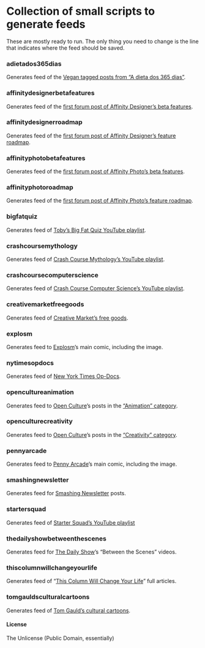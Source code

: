 # Collection of small scripts to generate feeds

These are mostly ready to run. The only thing you need to change is the line that indicates where the feed should be saved.

### adietados365dias
Generates feed of the [Vegan tagged posts from “A dieta dos 365 dias”](http://adietados365dias.blogs.sapo.pt/tag/vegetariano).

### affinitydesignerbetafeatures
Generates feed of the [first forum post of Affinity Designer’s beta features](https://forum.affinity.serif.com/index.php?/topic/51629-affinity-designer-customer-beta).

### affinitydesignerroadmap
Generates feed of the [first forum post of Affinity Designer’s feature roadmap](https://affinity.serif.com/forum/index.php?/topic/842-affinity-designer-feature-roadmap/).

### affinityphotobetafeatures
Generates feed of the [first forum post of Affinity Photo’s beta features](https://forum.affinity.serif.com/index.php?/topic/52171-affinity-photo-customer-beta).

### affinityphotoroadmap
Generates feed of the [first forum post of Affinity Photo’s feature roadmap](https://affinity.serif.com/forum/index.php?/topic/10075-affinity-photo-feature-roadmap/).

### bigfatquiz
Generates feed of [Toby’s Big Fat Quiz YouTube playlist](https://www.youtube.com/playlist?list=PLxFjqypxm9lpx1ZBaKfXhON301mXS1WGE).

### crashcoursemythology
Generates feed of [Crash Course Mythology’s YouTube playlist](https://www.youtube.com/playlist?list=PL8dPuuaLjXtNCG9Vq7vdvJytS-F-xGi7_).

### crashcoursecomputerscience
Generates feed of [Crash Course Computer Science’s YouTube playlist](https://www.youtube.com/playlist?list=PL8dPuuaLjXtNlUrzyH5r6jN9ulIgZBpdo).

### creativemarketfreegoods
Generates feed of [Creative Market’s free goods](https://creativemarket.com/free-goods).

### explosm
Generates feed to [Explosm](http://explosm.net/)’s main comic, including the image.

### nytimesopdocs
Generates feed of [New York Times Op-Docs](https://www.nytimes.com/video/op-docs).

### opencultureanimation
Generates feed to [Open Culture](http://www.openculture.com/)’s posts in the [“Animation” category](http://www.openculture.com/category/animation-2).

### openculturecreativity
Generates feed to [Open Culture](http://www.openculture.com/)’s posts in the [“Creativity” category](http://www.openculture.com/category/creativity-2).

### pennyarcade
Generates feed to [Penny Arcade](http://penny-arcade.com/)’s main comic, including the image.

### smashingnewsletter
Generates feed for [Smashing Newsletter](http://www.smashingmagazine.com/the-smashing-newsletter/) posts.

### startersquad
Generates feed of [Starter Squad’s YouTube playlist](https://www.youtube.com/playlist?list=PLYVXcniud_HQ1KmYoc1v5O65Lb5-6bE7p)

### thedailyshowbetweenthescenes
Generates feed for [The Daily Show](https://www.youtube.com/channel/UCwWhs_6x42TyRM4Wstoq8HA/)’s “Between the Scenes” videos.

### thiscolumnwillchangeyourlife
Generates feed of “[This Column Will Change Your Life](http://www.theguardian.com/lifeandstyle/series/thiscolumnwillchangeyourlife)” full articles.

### tomgauldsculturalcartoons
Generates feed of [Tom Gauld’s cultural cartoons](http://www.theguardian.com/books/series/tom-gauld-s-cultural-cartoons).

#### License
The Unlicense (Public Domain, essentially)
